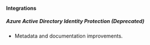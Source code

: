 
#### Integrations

##### Azure Active Directory Identity Protection  (Deprecated)

- Metadata and documentation improvements.
